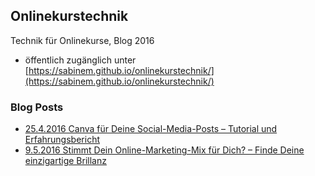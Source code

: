 ## Onlinekurstechnik
Technik für Onlinekurse, Blog 2016
- öffentlich zugänglich unter [https://sabinem.github.io/onlinekurstechnik/](https://sabinem.github.io/onlinekurstechnik/)
### Blog Posts

- [25.4.2016 Canva für Deine Social-Media-Posts – Tutorial und Erfahrungsbericht](canvas_fuer_social_media_posts.md)
- [9.5.2016 Stimmt Dein Online-Marketing-Mix für Dich? – Finde Deine einzigartige Brillanz](einzigartige_brillanz.md)

